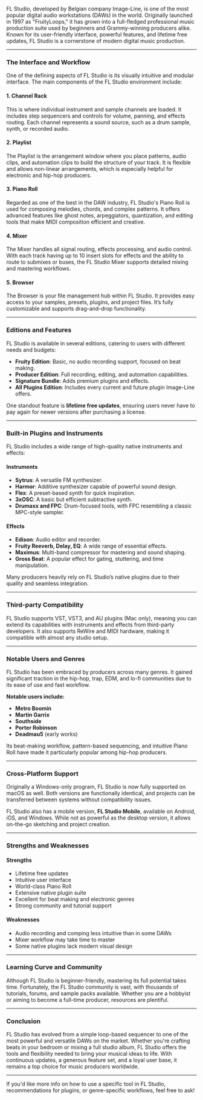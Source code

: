 
FL Studio, developed by Belgian company Image-Line, is one of the most popular digital audio workstations (DAWs) in the world. Originally launched in 1997 as "FruityLoops," it has grown into a full-fledged professional music production suite used by beginners and Grammy-winning producers alike. Known for its user-friendly interface, powerful features, and lifetime free updates, FL Studio is a cornerstone of modern digital music production.

---

### **The Interface and Workflow**

One of the defining aspects of FL Studio is its visually intuitive and modular interface. The main components of the FL Studio environment include:

#### **1. Channel Rack**

This is where individual instrument and sample channels are loaded. It includes step sequencers and controls for volume, panning, and effects routing. Each channel represents a sound source, such as a drum sample, synth, or recorded audio.

#### **2. Playlist**

The Playlist is the arrangement window where you place patterns, audio clips, and automation clips to build the structure of your track. It is flexible and allows non-linear arrangements, which is especially helpful for electronic and hip-hop producers.

#### **3. Piano Roll**

Regarded as one of the best in the DAW industry, FL Studio's Piano Roll is used for composing melodies, chords, and complex patterns. It offers advanced features like ghost notes, arpeggiators, quantization, and editing tools that make MIDI composition efficient and creative.

#### **4. Mixer**

The Mixer handles all signal routing, effects processing, and audio control. With each track having up to 10 insert slots for effects and the ability to route to submixes or buses, the FL Studio Mixer supports detailed mixing and mastering workflows.

#### **5. Browser**

The Browser is your file management hub within FL Studio. It provides easy access to your samples, presets, plugins, and project files. It’s fully customizable and supports drag-and-drop functionality.

---

### **Editions and Features**

FL Studio is available in several editions, catering to users with different needs and budgets:

* **Fruity Edition**: Basic, no audio recording support, focused on beat making.
* **Producer Edition**: Full recording, editing, and automation capabilities.
* **Signature Bundle**: Adds premium plugins and effects.
* **All Plugins Edition**: Includes every current and future plugin Image-Line offers.

One standout feature is **lifetime free updates**, ensuring users never have to pay again for newer versions after purchasing a license.

---

### **Built-in Plugins and Instruments**

FL Studio includes a wide range of high-quality native instruments and effects:

#### **Instruments**

* **Sytrus**: A versatile FM synthesizer.
* **Harmor**: Additive synthesizer capable of powerful sound design.
* **Flex**: A preset-based synth for quick inspiration.
* **3xOSC**: A basic but efficient subtractive synth.
* **Drumaxx and FPC**: Drum-focused tools, with FPC resembling a classic MPC-style sampler.

#### **Effects**

* **Edison**: Audio editor and recorder.
* **Fruity Reeverb, Delay, EQ**: A wide range of essential effects.
* **Maximus**: Multi-band compressor for mastering and sound shaping.
* **Gross Beat**: A popular effect for gating, stuttering, and time manipulation.

Many producers heavily rely on FL Studio’s native plugins due to their quality and seamless integration.

---

### **Third-party Compatibility**

FL Studio supports VST, VST3, and AU plugins (Mac only), meaning you can extend its capabilities with instruments and effects from third-party developers. It also supports ReWire and MIDI hardware, making it compatible with almost any studio setup.

---

### **Notable Users and Genres**

FL Studio has been embraced by producers across many genres. It gained significant traction in the hip-hop, trap, EDM, and lo-fi communities due to its ease of use and fast workflow.

**Notable users include:**

* **Metro Boomin**
* **Martin Garrix**
* **Southside**
* **Porter Robinson**
* **Deadmau5** (early works)

Its beat-making workflow, pattern-based sequencing, and intuitive Piano Roll have made it particularly popular among hip-hop producers.

---

### **Cross-Platform Support**

Originally a Windows-only program, FL Studio is now fully supported on macOS as well. Both versions are functionally identical, and projects can be transferred between systems without compatibility issues.

FL Studio also has a mobile version, **FL Studio Mobile**, available on Android, iOS, and Windows. While not as powerful as the desktop version, it allows on-the-go sketching and project creation.

---

### **Strengths and Weaknesses**

#### **Strengths**

* Lifetime free updates
* Intuitive user interface
* World-class Piano Roll
* Extensive native plugin suite
* Excellent for beat making and electronic genres
* Strong community and tutorial support

#### **Weaknesses**

* Audio recording and comping less intuitive than in some DAWs
* Mixer workflow may take time to master
* Some native plugins lack modern visual design

---

### **Learning Curve and Community**

Although FL Studio is beginner-friendly, mastering its full potential takes time. Fortunately, the FL Studio community is vast, with thousands of tutorials, forums, and sample packs available. Whether you are a hobbyist or aiming to become a full-time producer, resources are plentiful.

---

### **Conclusion**

FL Studio has evolved from a simple loop-based sequencer to one of the most powerful and versatile DAWs on the market. Whether you're crafting beats in your bedroom or mixing a full studio album, FL Studio offers the tools and flexibility needed to bring your musical ideas to life. With continuous updates, a generous feature set, and a loyal user base, it remains a top choice for music producers worldwide.

---

If you'd like more info on how to use a specific tool in FL Studio, recommendations for plugins, or genre-specific workflows, feel free to ask!
